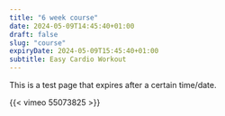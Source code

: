 ```yaml
---
title: "6 week course"
date: 2024-05-09T14:45:40+01:00
draft: false
slug: "course"
expiryDate: 2024-05-09T15:45:40+01:00
subtitle: Easy Cardio Workout
---
```


This is a test page that expires after a certain time/date.

{{< vimeo 55073825 >}}

